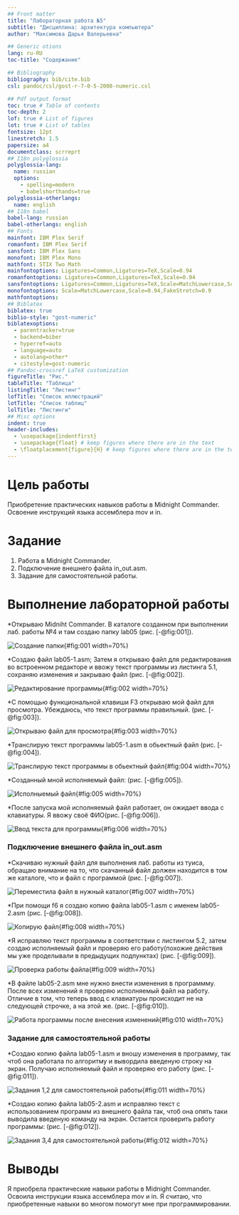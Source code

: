 ```yaml
---
## Front matter
title: "Лабораторная работа №5"
subtitle: "Дисциплина: архитектура компьютера"
author: "Максимова Дарья Валерьевна"

## Generic otions
lang: ru-RU
toc-title: "Содержание"

## Bibliography
bibliography: bib/cite.bib
csl: pandoc/csl/gost-r-7-0-5-2008-numeric.csl

## Pdf output format
toc: true # Table of contents
toc-depth: 2
lof: true # List of figures
lot: true # List of tables
fontsize: 12pt
linestretch: 1.5
papersize: a4
documentclass: scrreprt
## I18n polyglossia
polyglossia-lang:
  name: russian
  options:
	- spelling=modern
	- babelshorthands=true
polyglossia-otherlangs:
  name: english
## I18n babel
babel-lang: russian
babel-otherlangs: english
## Fonts
mainfont: IBM Plex Serif
romanfont: IBM Plex Serif
sansfont: IBM Plex Sans
monofont: IBM Plex Mono
mathfont: STIX Two Math
mainfontoptions: Ligatures=Common,Ligatures=TeX,Scale=0.94
romanfontoptions: Ligatures=Common,Ligatures=TeX,Scale=0.94
sansfontoptions: Ligatures=Common,Ligatures=TeX,Scale=MatchLowercase,Scale=0.94
monofontoptions: Scale=MatchLowercase,Scale=0.94,FakeStretch=0.9
mathfontoptions:
## Biblatex
biblatex: true
biblio-style: "gost-numeric"
biblatexoptions:
  - parentracker=true
  - backend=biber
  - hyperref=auto
  - language=auto
  - autolang=other*
  - citestyle=gost-numeric
## Pandoc-crossref LaTeX customization
figureTitle: "Рис."
tableTitle: "Таблица"
listingTitle: "Листинг"
lofTitle: "Список иллюстраций"
lotTitle: "Список таблиц"
lolTitle: "Листинги"
## Misc options
indent: true
header-includes:
  - \usepackage{indentfirst}
  - \usepackage{float} # keep figures where there are in the text
  - \floatplacement{figure}{H} # keep figures where there are in the text
---
```


# Цель работы

Приобретение практических навыков работы в Midnight Commander. Освоение инструкций языка ассемблера mov и in.

# Задание

1. Работа в Midnight Commander.
1. Подключение внешнего файла in_out.asm.
1. Задание для самостоятельной работы.

# Выполнение лабораторной работы

*Открываю Midniht Commander. В каталоге созданном при выполнении лаб. работы №4 и там создаю папку lab05 (рис. [-@fig:001]).

![Создание папки](image/1.png){#fig:001 width=70%}

*Создаю файл lab05-1.asm; Затем я открываю файл для редактирования во встроенном редакторе и ввожу текст программы из листинга 5.1, сохраняю изменения и закрываю файл (рис. [-@fig:002]).

![Редактирование программы](image/2.png){#fig:002 width=70%}

*С помощью функциональной клавиши F3 открываю мой файл для просмотра. Убеждаюсь, что текст программы правильный. (рис. [-@fig:003]).

![Открываю файл для просмотра](image/3.png){#fig:003 width=70%}

*Транслирую текст программы lab05-1.asm в обьектный файл (рис. [-@fig:004]).

![Транслирую текст программы в обьектный файл](image/4.png){#fig:004 width=70%}

*Созданный мной исполняемый файл: (рис. [-@fig:005]).

![Исполныемый файл](image/5.png){#fig:005 width=70%}

*После запуска мой исполняемый файл работает, он ожидает ввода с клавиатуры. Я ввожу своё ФИО(рис. [-@fig:006]).

![Ввод текста для программы](image/6.png){#fig:006 width=70%}

### Подключение внешнего файла in_out.asm

*Скачиваю нужный файл для выполнения лаб. работы из туиса, обращаю внимание на то, что скачанный файл должен находится в том же каталоге, что и файл с программой (рис. [-@fig:007]).

![Переместила файл в нужный каталог](image/7.png){#fig:007 width=70%}

*При помощи f6 я создаю копию файла lab05-1.asm с именем lab05-2.asm (рис. [-@fig:008]).

![Копирую файл](image/8.png){#fig:008 width=70%}

*Я исправляю текст программы в соответствии с листингом 5.2, затем создаю исполняемый файл и проверяю его работу(похожие действия мы уже проделывали в предыдущих подпунктах) (рис. [-@fig:009]).

![Проверка работы файла](image/9.png){#fig:009 width=70%}

*В файле lab05-2.asm мне нужно внести изменения в программму. После всех изменений я проверяю исполняемый файл на работу. Отличие в том, что теперь ввод с клавиатуры происходит не на следующей строчке, а на этой же. (рис. [-@fig:010]).

![Работа программы после внесения изменений](image/10.png){#fig:010 width=70%}

### Задание для самостоятельной работы 

*Создаю копию файла lab05-1.asm и вношу изменения в программу, так чтоб она работала по алгоритму и вывордила введеную строку на экран. Получаю исполняемый файл и проверяю его работу (рис. [-@fig:011]).

![Задания 1,2 для самостоятельной работы](image/11.png){#fig:011 width=70%}

*Создаю копию файла lab05-2.asm и исправляю текст с использованием программ из внешнего файла так, чтоб она опять таки выводила введеную команду на экран. Остается проверить работу программы: (рис. [-@fig:012]).

![Задания 3,4 для самостоятельной работы](image/12.png){#fig:012 width=70%}

# Выводы

Я приобрела практические навыки работы в Midnight Commander. Освоила инструкции языка ассемблера mov и in. Я считаю, что приобретенные навыки во многом помогут мне при программировании.

